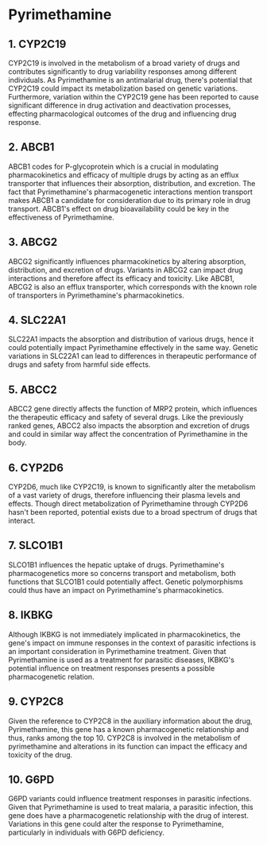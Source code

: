 # Pyrimethamine

## 1. CYP2C19
CYP2C19 is involved in the metabolism of a broad variety of drugs and contributes significantly to drug variability responses among different individuals. As Pyrimethamine is an antimalarial drug, there's potential that CYP2C19 could impact its metabolization based on genetic variations. Furthermore, variation within the CYP2C19 gene has been reported to cause significant difference in drug activation and deactivation processes, effecting pharmacological outcomes of the drug and influencing drug response.

## 2. ABCB1
ABCB1 codes for P-glycoprotein which is a crucial in modulating pharmacokinetics and efficacy of multiple drugs by acting as an efflux transporter that influences their absorption, distribution, and excretion. The fact that Pyrimethamine's pharmacogenetic interactions mention transport makes ABCB1 a candidate for consideration due to its primary role in drug transport. ABCB1's effect on drug bioavailability could be key in the effectiveness of Pyrimethamine.

## 3. ABCG2
ABCG2 significantly influences pharmacokinetics by altering absorption, distribution, and excretion of drugs. Variants in ABCG2 can impact drug interactions and therefore affect its efficacy and toxicity. Like ABCB1, ABCG2 is also an efflux transporter, which corresponds with the known role of transporters in Pyrimethamine's pharmacokinetics.

## 4. SLC22A1
SLC22A1 impacts the absorption and distribution of various drugs, hence it could potentially impact Pyrimethamine effectively in the same way. Genetic variations in SLC22A1 can lead to differences in therapeutic performance of drugs and safety from harmful side effects.

## 5. ABCC2
ABCC2 gene directly affects the function of MRP2 protein, which influences the therapeutic efficacy and safety of several drugs. Like the previously ranked genes, ABCC2 also impacts the absorption and excretion of drugs and could in similar way affect the concentration of Pyrimethamine in the body.

## 6. CYP2D6
CYP2D6, much like CYP2C19, is known to significantly alter the metabolism of a vast variety of drugs, therefore influencing their plasma levels and effects. Though direct metabolization of Pyrimethamine through CYP2D6 hasn't been reported, potential exists due to a broad spectrum of drugs that interact.

## 7. SLCO1B1
SLCO1B1 influences the hepatic uptake of drugs. Pyrimethamine's pharmacogenetics more so concerns transport and metabolism, both functions that SLCO1B1 could potentially affect. Genetic polymorphisms could thus have an impact on Pyrimethamine's pharmacokinetics.

## 8. IKBKG
Although IKBKG is not immediately implicated in pharmacokinetics, the gene's impact on immune responses in the context of parasitic infections is an important consideration in Pyrimethamine treatment. Given that Pyrimethamine is used as a treatment for parasitic diseases, IKBKG's potential influence on treatment responses presents a possible pharmacogenetic relation.

## 9. CYP2C8
Given the reference to CYP2C8 in the auxiliary information about the drug, Pyrimethamine, this gene has a known pharmacogenetic relationship and thus, ranks among the top 10. CYP2C8 is involved in the metabolism of pyrimethamine and alterations in its function can impact the efficacy and toxicity of the drug.

## 10. G6PD
G6PD variants could influence treatment responses in parasitic infections. Given that Pyrimethamine is used to treat malaria, a parasitic infection, this gene does have a pharmacogenetic relationship with the drug of interest. Variations in this gene could alter the response to Pyrimethamine, particularly in individuals with G6PD deficiency.

